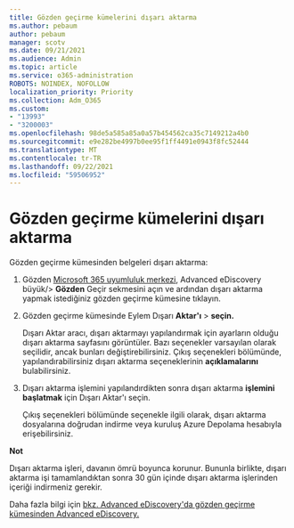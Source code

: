 ```yaml
---
title: Gözden geçirme kümelerini dışarı aktarma
ms.author: pebaum
author: pebaum
manager: scotv
ms.date: 09/21/2021
ms.audience: Admin
ms.topic: article
ms.service: o365-administration
ROBOTS: NOINDEX, NOFOLLOW
localization_priority: Priority
ms.collection: Adm_O365
ms.custom:
- "13993"
- "3200003"
ms.openlocfilehash: 98de5a585a85a0a57b454562ca35c7149212a4b0
ms.sourcegitcommit: e9e282be4997b0ee95f1ff4491e0943f8fc52444
ms.translationtype: MT
ms.contentlocale: tr-TR
ms.lasthandoff: 09/22/2021
ms.locfileid: "59506952"
---
```

# <a name="export-review-sets"></a>Gözden geçirme kümelerini dışarı aktarma

Gözden geçirme kümesinden belgeleri dışarı aktarma:

1. Gözden [Microsoft 365 uyumluluk merkezi](https://compliance.microsoft.com/), Advanced eDiscovery büyük/> **Gözden** Geçir sekmesini açın ve ardından dışarı aktarma yapmak istediğiniz gözden geçirme kümesine tıklayın.

1. Gözden geçirme kümesinde Eylem Dışarı **Aktar'ı**  >  **seçin.**

    Dışarı Aktar aracı, dışarı aktarmayı yapılandırmak için ayarların olduğu dışarı aktarma sayfasını görüntüler. Bazı seçenekler varsayılan olarak seçilidir, ancak bunları değiştirebilirsiniz. Çıkış seçenekleri bölümünde, yapılandırabilirsiniz dışarı aktarma seçeneklerinin **açıklamalarını** bulabilirsiniz.

1. Dışarı aktarma işlemini yapılandırdikten sonra dışarı aktarma **işlemini başlatmak** için Dışarı Aktar'ı seçin. 

    Çıkış seçenekleri bölümünde seçenekle  ilgili olarak, dışarı aktarma dosyalarına doğrudan indirme veya kuruluş Azure Depolama hesabıyla erişebilirsiniz.

**Not**

Dışarı aktarma işleri, davanın ömrü boyunca korunur. Bununla birlikte, dışarı aktarma işi tamamlandıktan sonra 30 gün içinde dışarı aktarma işlerinden içeriği indirmeniz gerekir.

Daha fazla bilgi için [bkz. Advanced eDiscovery'da gözden geçirme kümesinden Advanced eDiscovery.](https://docs.microsoft.com/microsoft-365/compliance/export-documents-from-review-set)
